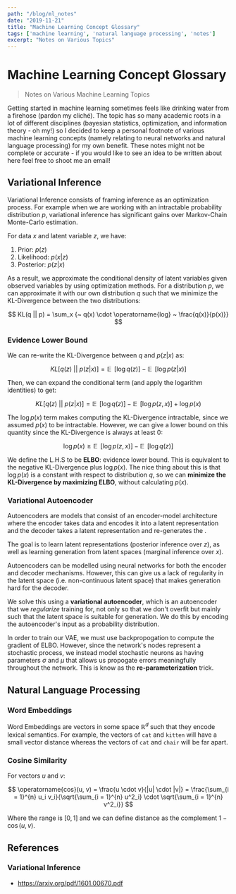 ```yaml
---
path: "/blog/ml_notes"
date: "2019-11-21"
title: "Machine Learning Concept Glossary"
tags: ['machine learning', 'natural language processing', 'notes']
excerpt: "Notes on Various Topics"
---
```


# Machine Learning Concept Glossary
> Notes on Various Machine Learning Topics

Getting started in machine learning sometimes feels like drinking water from a firehose (pardon my cliché). The topic has so many academic roots in a lot of different disciplines (bayesian statistics, optimization, and information theory - oh my!) so I decided to keep a personal footnote of various machine learning concepts (namely relating to neural networks and natural language processing) for my own benefit. These notes might not be complete or accurate - if you would like to see an idea to be written about here feel free to shoot me an email!

## Variational Inference
Variational Inference consists of framing inference as an optimization process. For example when we are working with an intractable probability distribution $p$, variational inference has significant gains over Markov-Chain Monte-Carlo estimation. 

For data $x$ and latent variable $z$, we have:
1. Prior: $p(z)$
2. Likelihood: $p(x | z)$
3. Posterior: $p(z | x)$


As a result, we approximate the conditional density of latent variables given observed variables by using optimization methods. For a distribution $p$, we can approximate it with our own distribution $q$ such that we minimize the KL-Divergence between the two distributions:

$$
KL(q || p) = \sum_x {~ q(x) \cdot \operatorname{log} ~ \frac{q(x)}{p(x)}}
$$

### Evidence Lower Bound
We can re-write the KL-Divergence between $q$ and $p(z | x)$ as:

$$
KL[q(z) ~||~ p(z | x)] = \mathop{\mathbb{E}}~[\operatorname{log} q(z)] - \mathop{\mathbb{E}}~[\operatorname{log} p(z | x)]
$$

Then, we can expand the conditional term (and apply the logarithm identities) to get:

$$ 
KL[q(z) ~||~ p(z | x)] = \mathop{\mathbb{E}}~[\operatorname{log} q(z)] - \mathop{\mathbb{E}}~[\operatorname{log} p(z, x)] + \operatorname{log} p(x)
$$

The $\operatorname{log} p(x)$ term makes computing the KL-Divergence intractable, since we assumed $p(x)$ to be intractable. However, we can give a lower bound on this quantity since the KL-Divergence is always at least 0:

$$
\operatorname{log} p(x) \geq  \mathop{\mathbb{E}}~[\operatorname{log} p(z, x)] - \mathop{\mathbb{E}}~[\operatorname{log} q(z)]
$$

We define the L.H.S to be **ELBO**: evidence lower bound. This is equivalent to the negative KL-Divergence plus $\operatorname{log} p(x)$. The nice thing about this is that $\operatorname{log} p(x)$ is a constant with respect to distribution $q$, so we can **minimize the KL-Divergence by maximizing ELBO**, without calculating $p(x)$.

### Variational Autoencoder
Autoencoders are models that consist of an encoder-model architecture where the encoder takes data and encodes it into a latent representation and the decoder takes a latent representation and re-generates the .

The goal is to learn latent representations (posterior inference over $z$), as well as learning  generation from latent spaces (marginal inference over $x$).

Autoencoders can be modelled using neural networks for both the encoder and decoder mechanisms. However, this can give us a lack of regularity in the latent space (i.e. non-continuous latent space) that makes generation hard for the decoder.

We solve this using a **variational autoencoder**, which is an autoencoder that we *regularize* training for, not only so that we don't overfit but mainly such that the latent space is suitable for generation. We do this by encoding the autoencoder's input as a probability distribution.

In order to train our VAE, we must use backpropogation to compute the gradient of ELBO. However, since the network's nodes represent a stochastic process, we instead model stochastic neurons as having parameters $\sigma$ and $\mu$ that allows us propogate errors meaningfully throughout the network. This is know as the **re-parameterization** trick. 

## Natural Language Processing

### Word Embeddings
Word Embeddings are vectors in some space $\mathbb{R}^{d}$ such that they encode lexical semantics. For example, the vectors of `cat` and `kitten` will have a small vector distance whereas the vectors of `cat` and `chair` will be far apart.

### Cosine Similarity
For vectors $u$ and $v$:

$$ 
\operatorname{cos}(u, v) = \frac{u \cdot v}{|u| \cdot |v|} = \frac{\sum_{i = 1}^{n} u_i v_i}{\sqrt{\sum_{i = 1}^{n} u^2_i} \cdot \sqrt{\sum_{i = 1}^{n} v^2_i}} 
$$

Where the range is $[0, 1]$ and we can define distance as the complement $1 - \operatorname{cos}(u, v)$.

## References
### Variational Inference
- https://arxiv.org/pdf/1601.00670.pdf